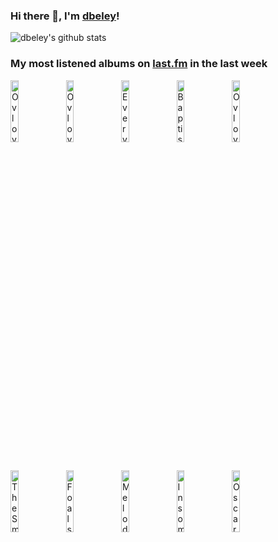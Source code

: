 ### Hi there 👋, I'm [dbeley](https://dbeley.ovh/en)!

![dbeley's github stats](https://github-readme-stats.vercel.app/api?username=dbeley)

### My most listened albums on [last.fm](https://www.last.fm/user/d_beley) in the last week

[<img src='https://lastfm.freetls.fastly.net/i/u/300x300/49f6fcc9483759267cb40a6764a4287e.jpg' width='16%' height='16%' alt='Ovlov - Tru'>](https://www.last.fm/music/ovlov/tru)&nbsp;
[<img src='https://lastfm.freetls.fastly.net/i/u/300x300/3078e6f1310aca7c47adaeb37c7e597b.jpg' width='16%' height='16%' alt='Ovlov - Buds'>](https://www.last.fm/music/ovlov/buds)&nbsp;
[<img src='https://lastfm.freetls.fastly.net/i/u/300x300/636bb0ff2f18ea8614ca670f4852d175.jpg' width='16%' height='16%' alt='Everything Everything - Raw Data Feel'>](https://www.last.fm/music/everything%2beverything/raw%2bdata%2bfeel)&nbsp;
[<img src='https://lastfm.freetls.fastly.net/i/u/300x300/93c8af4a7de0435b9087de481214f002.jpg' width='16%' height='16%' alt='Baptiste Trotignon - Share'>](https://www.last.fm/music/baptiste%2btrotignon/share)&nbsp;
[<img src='https://lastfm.freetls.fastly.net/i/u/300x300/2890eab3f0c742ccc2261430cfcd313b.png' width='16%' height='16%' alt='Ovlov - Am'>](https://www.last.fm/music/ovlov/am)&nbsp;
<br>
[<img src='https://lastfm.freetls.fastly.net/i/u/300x300/68280042a09a02810dcd0a927efd65d8.jpg' width='16%' height='16%' alt='The Smile - A Light For Attracting Attention'>](https://www.last.fm/music/the%2bsmile/a%2blight%2bfor%2battracting%2battention)&nbsp;
[<img src='https://lastfm.freetls.fastly.net/i/u/300x300/8ecd580ad50fe9649ace23fc73b62e60.jpg' width='16%' height='16%' alt='Foals - Life Is Yours'>](https://www.last.fm/music/foals/life%2bis%2byours)&nbsp;
[<img src='https://lastfm.freetls.fastly.net/i/u/300x300/4b573c8eaba7154febfdcbcffae4955e.jpg' width='16%' height='16%' alt='Melody’s Echo Chamber - Emotional Eternal'>](https://www.last.fm/music/melody%25e2%2580%2599s%2becho%2bchamber/emotional%2beternal)&nbsp;
[<img src='https://lastfm.freetls.fastly.net/i/u/300x300/b1b97ac257c4c4a80ed687dc4599054b.jpg' width='16%' height='16%' alt='Insomnium - Winters Gate'>](https://www.last.fm/music/insomnium/winter%2527s%2bgate)&nbsp;
[<img src='https://lastfm.freetls.fastly.net/i/u/300x300/f79f14b7b77b4fadb3f3ccfc0fa38075.jpg' width='16%' height='16%' alt='Oscar Peterson - Oscar Peterson Plays The Cole Porter Songbook'>](https://www.last.fm/music/oscar%2bpeterson/oscar%2bpeterson%2bplays%2bthe%2bcole%2bporter%2bsongbook)&nbsp;
<br>
